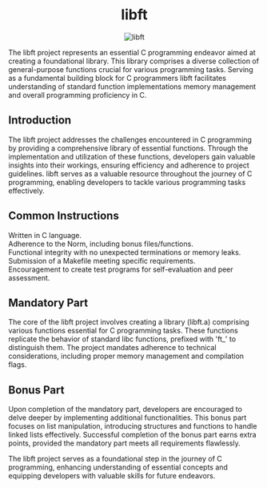 <h1 align="center" id="title">libft</h1>

<p align="center"><img src="https://socialify.git.ci/nkarapet42/libft/image?font=KoHo&logo=https%3A%2F%2Fgithub.com%2Fnkarapet42%2Flibft%2Fassets%2F157054887%2Ff3121098-8a84-4429-af72-9be965ec1a71&name=1&owner=1&pattern=Brick%20Wall&theme=Light" alt="libft"/></p>

<p id="description">The libft project represents an essential C programming endeavor aimed at creating a foundational library. This library comprises a diverse collection of general-purpose functions crucial for various programming tasks. Serving as a fundamental building block for C programmers libft facilitates understanding of standard function implementations memory management and overall programming proficiency in C.</p>

<h2>Introduction</h2>

<p>The libft project addresses the challenges encountered in C programming by providing a comprehensive library of essential functions. Through the implementation and utilization of these functions, developers gain valuable insights into their workings, ensuring efficiency and adherence to project guidelines. libft serves as a valuable resource throughout the journey of C programming, enabling developers to tackle various programming tasks effectively.</p>

<h2>Common Instructions</h2>

<p>Written in C language.</br>
Adherence to the Norm, including bonus files/functions.</br>
Functional integrity with no unexpected terminations or memory leaks.</br>
Submission of a Makefile meeting specific requirements.</br>
Encouragement to create test programs for self-evaluation and peer assessment.</p>

<h2>Mandatory Part</h2>

<p>The core of the libft project involves creating a library (libft.a) comprising various functions essential for C programming tasks. These functions replicate the behavior of standard libc functions, prefixed with 'ft_' to distinguish them. The project mandates adherence to technical considerations, including proper memory management and compilation flags.</p>

<h2>Bonus Part</h2>

<p>Upon completion of the mandatory part, developers are encouraged to delve deeper by implementing additional functionalities. This bonus part focuses on list manipulation, introducing structures and functions to handle linked lists effectively. Successful completion of the bonus part earns extra points, provided the mandatory part meets all requirements flawlessly.</p>

<p>The libft project serves as a foundational step in the journey of C programming, enhancing understanding of essential concepts and equipping developers with valuable skills for future endeavors.</p>
